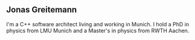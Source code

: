 Jonas Greitemann
----------------

I'm a C++ software architect living and working in Munich. I hold a PhD in physics from LMU Munich and a Master's in physics from RWTH Aachen.
